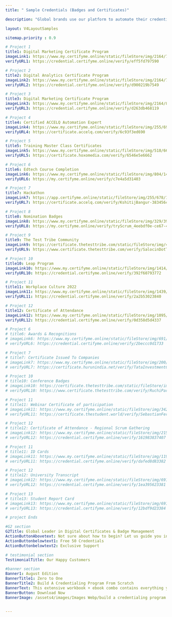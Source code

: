```yaml
---
title: " Sample Credentials (Badges and Certificates)"

description: "Global brands use our platform to automate their credential issuing process."

layout: V4LayoutSamples

sitemap.priority : 0.9

# Project 1
title1: Digital Marketing Certificate Program
imageLink1: https://www.my.certifyme.online/static/fileStore/img/2164/7590/181254_badge_830BD9.png
verifyURL1: https://credential.certifyme.online/verify/eff5fd797590

# Project 2
title2: Digital Analytics Certificate Program
imageLink2: https://www.my.certifyme.online/static/fileStore/img/2164/7549/176716_badge_74F10F.png
verifyURL2: https://credential.certifyme.online/verify/d900219b7549

# Project 3
title3: Digital Marketing Certificate Program
imageLink3: https://www.my.certifyme.online/static/fileStore/img/2164/8119/181605_badge_04D4BA.png
verifyURL3: https://credential.certifyme.online/verify/d263db468119

# Project 4
title4: Certified ACCELQ Automation Expert
imageLink4: https://www.my.certifyme.online/static/fileStore/img/255/690/181243_badge_53A4D0.png
verifyURL4: https://certificate.accelq.com/verify/6c93f3ed690

# Project 5
title5: Training Master Class Certificates
imageLink5: https://www.my.certifyme.online/static/fileStore/img/518/662/43494_badge_E517D9.png
verifyURL5: https://certificate.hoxomedia.com/verify/6546e5e6662

# Project 6
title6: Edtech Course Completion
imageLink6: https://www.my.certifyme.online/static/fileStore/img/804/1403/40623_badge_C262A1.png
verifyURL6: https://my.certifyme.online/verify/c7e4a5d31403

# Project 7
title7: Hackathon
imageLink7: https://app.certifyme.online/static/fileStore/img/255/678/11489_badge_72933D.png
verifyURL7: https://certificate.accelq.com/verify/KshitijBangur-383456cc678

# Project 8
title8: Nomination Badges
imageLink8: https://www.my.certifyme.online/static/fileStore/img/329/399/6941_badge_0AAE06.png
verifyURL8: https://my.certifyme.online/verify/tryScrum_4eebdf0e-ce67-48bb-99b8-6e8efaeb28d9399

# Project 9
title9: The Test Tribe Community
imageLink9: https://certificate.thetesttribe.com/static/fileStore/img/4/13/2401_badge_1885BF.png
verifyURL9: https://www.certificate.thetesttribe.com/verify/SalocinDotTEN_0c3dff2b-1ebc-4fe3-8c89-e84e252b171b13

# Project 10
title10: Leap Program
imageLink10: https://www.my.certifyme.online/static/fileStore/img/1414/3772/93604_badge_E985D8.png
verifyURL10: https://credential.certifyme.online/verify/392f60793772

# Project 11
title11: Workplace Culture 2022
imageLink11: https://www.my.certifyme.online/static/fileStore/img/1439/3840/96543_badge_B5E007.png
verifyURL11: https://credential.certifyme.online/verify/2a2b53023840

# Project 12
title12: Certificate of Attendance
imageLink12: https://www.my.certifyme.online/static/fileStore/img/1095/4337/109495_badge_A648D6.png
verifyURL12: https://credential.certifyme.online/verify/0d358d5d4337

# Project 6
# title6: Awards & Recognitions
# imageLink6: https://www.my.certifyme.online/static/fileStore/img/691/1733/41618_badge_55DB3F.png
# verifyURL6: https://credential.certifyme.online/verify/2beccc0d1733

# Project 7
# title7: Certificate Issued To Companies
# imageLink7: https://www.my.certifyme.online/static/fileStore/img/200/632/14040_badge_506805.png
# verifyURL7: https://certificate.hurunindia.net/verify/TataInvestmentCorporation-8a8aaa42632

# Project 10
# title10: Conference Badges
# imageLink10: https://certificate.thetesttribe.com/static/fileStore/img/3/27/4369_badge_801054.png
# verifyURL10: https://www.certificate.thetesttribe.com/verify/RuchiParijat_61c80a46-dad7-4e7e-aad5-111515c1b41727

# Project 11
# title11: Webinar Certificate of participation
# imageLink11: https://www.my.certifyme.online/static/fileStore/img/342/419/7520_badge_996ACA.png
# verifyURL11: https://certificate.thestudent.world/verify/SebastianFernandes_8061429d-339b-4869-8eb6-8f7f722bd941419

# Project 12
# title12: Certificate of Attendance - Regional Scrum Gathering
# imageLink12: https://www.my.certifyme.online/static/fileStore/img/2153/7407/175936_badge_C09657.png
# verifyURL12: https://credential.certifyme.online/verify/161983837407

# Project 11
# title11: ID Cards
# imageLink11: https://www.my.certifyme.online/static/fileStore/img/1198/3382/73976_badge_F8DE01.png
# verifyURL11: https://credential.certifyme.online/verify/dafed8d83382

# Project 12
# title12: University Transcript
# imageLink12: https://www.my.certifyme.online/static/fileStore/img/691/3381/73962_badge_25C78B.png
# verifyURL12: https://credential.certifyme.online/verify/1ea395623381

# Project 13
# title13: Student Report Card
# imageLink13: https://www.my.certifyme.online/static/fileStore/img/691/3384/73966_badge_123978.png
# verifyURL13: https://credential.certifyme.online/verify/12bdf9d23384

# project Ends

#G2 section
G2Title: Global Leader in Digital Certificates & Badge Management
ActionButtonAbovetext: Not sure about how to begin? Let us guide you in the right direction!
ActionButtonbelowtext1: Free 50 Credentials
ActionButtonbelowtext2: Exclusive Support

# testimonial section
TestimonialTitle: Our Happy Customers

#banner section
Banner1: August Edition
BannerTitle1: Zero to One
BannerTitle2: Build A Credentialing Program From Scratch
BannerText: This extensive workbook + ebook combo contains everything you need to build a credentialing program from scratch.
BannerButton: Download Now
BannerImage: /assets4/images/Images Webp/build a credentialing program.webp


---
```

